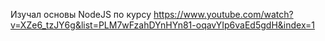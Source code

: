 Изучал основы NodeJS по курсу  https://www.youtube.com/watch?v=XZe6_tzJY6g&list=PLM7wFzahDYnHYn81-oqavYIp6vaEd5gdH&index=1
